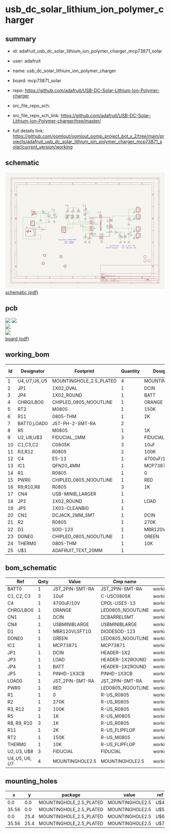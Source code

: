 # usb_dc_solar_lithium_ion_polymer_charger
 
## summary 
* id: adafruit_usb_dc_solar_lithium_ion_polymer_charger_mcp73871_solar
* user: adafruit
* name: usb_dc_solar_lithium_ion_polymer_charger
* board: mcp73871_solar
* repo: https://github.com/adafruit/USB-DC-Solar-Lithium-Ion-Polymer-charger



* src_file_repo_sch: 
* src_file_repo_sch_link: https://github.com/adafruit/USB-DC-Solar-Lithium-Ion-Polymer-charger/tree/master/
* full details link: https://github.com/oomlout/oomlout_oomp_project_bot_v_2/tree/main/projects/adafruit_usb_dc_solar_lithium_ion_polymer_charger_mcp73871_solar/current_version/working  

## schematic  
![](working_schematic_600.png)  
[schematic (pdf)](working_schematic.pdf) 






















## pcb  
![](working_3d_600.png) 
![](working_3d_front_600.png)  
![](working_3d_back_600.png)  
![](working_600.png)  
[board (pdf)](working.pdf)  

## working_bom
| Id | Designator | Footprint | Quantity | Designation | Supplier and ref |  | None | 
| --- | --- | --- | --- | --- | --- | --- | --- | 
| 1 | U$4,U$7,U$6,U$5 | MOUNTINGHOLE_2.5_PLATED | 4 | MOUNTINGHOLE2.5 |  |  | [''] | 
| 2 | JP1 | 1X02_OVAL | 1 | DCIN |  |  | [''] | 
| 3 | JP4 | 1X02_ROUND | 1 | BATT |  |  | [''] | 
| 4 | CHRG/LBO0 | CHIPLED_0805_NOOUTLINE | 1 | ORANGE |  |  | [''] | 
| 5 | RT2 | M0805 | 1 | 150K |  |  | [''] | 
| 6 | R11 | 0805-THM | 1 | 2K |  |  | [''] | 
| 7 | BATT0,LOAD0 | JST-PH-2-SMT-RA | 2 |  |  |  | [''] | 
| 8 | R5 | M0805 | 1 | 1K |  |  | [''] | 
| 9 | U$2,U$8,U$3 | FIDUCIAL_1MM | 3 | FIDUCIAL |  |  | [''] | 
| 10 | C1,C3,C2 | C0805K | 3 | 10uF |  |  | [''] | 
| 11 | R3,R12 | R0805 | 2 | 100K |  |  | [''] | 
| 12 | C4 | E5-13 | 1 | 4700uF/10V |  |  | [''] | 
| 13 | IC1 | QFN20_4MM | 1 | MCP73871 |  |  | [''] | 
| 14 | R1 | R0805 | 1 | 0 |  |  | [''] | 
| 15 | PWR0 | CHIPLED_0805_NOOUTLINE | 1 | RED |  |  | [''] | 
| 16 | R9,R10,R8 | R0805 | 3 | 1K |  |  | [''] | 
| 17 | CN4 | USB-MINIB_LARGER | 1 |  |  |  | [''] | 
| 18 | JP3 | 1X02_ROUND | 1 | LOAD |  |  | [''] | 
| 19 | JP5 | 1X03-CLEANBIG | 1 |  |  |  | [''] | 
| 20 | CN1 | DCJACK_2MM_SMT | 1 | DCIN |  |  | [''] | 
| 21 | R2 | R0805 | 1 | 270K |  |  | [''] | 
| 22 | D1 | SOD-123 | 1 | MBR120VLSFT1G |  |  | [''] | 
| 23 | DONE0 | CHIPLED_0805_NOOUTLINE | 1 | GREEN |  |  | [''] | 
| 24 | THERM0 | 0805-THM | 1 | 10K |  |  | [''] | 
| 25 | U$1 | ADAFRUIT_TEXT_20MM | 1 |  |  |  | [''] | 


## bom_schematic
| Ref | Qnty | Value | Cmp name | Footprint | Description | Vendor | DNP | 
| --- | --- | --- | --- | --- | --- | --- | --- | 
| BATT0 | 1 | JST_2PIN-SMT-RA | JST_2PIN-SMT-RA | working:JST-PH-2-SMT-RA |  |  |  | 
| C1, C2, C3 | 3 | 10uF | C-USC0805K | working:C0805K |  |  |  | 
| C4 | 1 | 4700uF/10V | CPOL-USE5-13 | working:E5-13 |  |  |  | 
| CHRG/LBO0 | 1 | ORANGE | LED0805_NOOUTLINE | working:CHIPLED_0805_NOOUTLINE |  |  |  | 
| CN1 | 1 | DCIN | DCBARRELSMT | working:DCJACK_2MM_SMT |  |  |  | 
| CN4 | 1 | USBMINIBLARGE | USBMINIBLARGE | working:USB-MINIB_LARGER |  |  |  | 
| D1 | 1 | MBR120VLSFT1G | DIODESOD-123 | working:SOD-123 |  |  |  | 
| DONE0 | 1 | GREEN | LED0805_NOOUTLINE | working:CHIPLED_0805_NOOUTLINE |  |  |  | 
| IC1 | 1 | MCP73871 | MCP73871 | working:QFN20_4MM |  |  |  | 
| JP1 | 1 | DCIN | HEADER-1X2 | working:1X02_OVAL |  |  |  | 
| JP3 | 1 | LOAD | HEADER-1X2ROUND | working:1X02_ROUND |  |  |  | 
| JP4 | 1 | BATT | HEADER-1X2ROUND | working:1X02_ROUND |  |  |  | 
| JP5 | 1 | PINHD-1X3CB | PINHD-1X3CB | working:1X03-CLEANBIG |  |  |  | 
| LOAD0 | 1 | JST_2PIN-SMT-RA | JST_2PIN-SMT-RA | working:JST-PH-2-SMT-RA |  |  |  | 
| PWR0 | 1 | RED | LED0805_NOOUTLINE | working:CHIPLED_0805_NOOUTLINE |  |  |  | 
| R1 | 1 | 0 | R-US_R0805 | working:R0805 |  |  |  | 
| R2 | 1 | 270K | R-US_R0805 | working:R0805 |  |  |  | 
| R3, R12 | 2 | 100K | R-US_R0805 | working:R0805 |  |  |  | 
| R5 | 1 | 1K | R-US_M0805 | working:M0805 |  |  |  | 
| R8, R9, R10 | 3 | 1K | R-US_R0805 | working:R0805 |  |  |  | 
| R11 | 1 | 2K | R-US_FLIPFLOP | working:0805-THM |  |  |  | 
| RT2 | 1 | 150K | R-US_M0805 | working:M0805 |  |  |  | 
| THERM0 | 1 | 10K | R-US_FLIPFLOP | working:0805-THM |  |  |  | 
| U$2, U$3, U$8 | 3 | FIDUCIAL | FIDUCIAL | working:FIDUCIAL_1MM |  |  |  | 
| U$4, U$5, U$6, U$7 | 4 | MOUNTINGHOLE2.5 | MOUNTINGHOLE2.5 | working:MOUNTINGHOLE_2.5_PLATED |  |  |  | 


## mounting_holes
| x | y | package | value | ref | size | 
| --- | --- | --- | --- | --- | --- | 
| 0.0 | 0.0 | MOUNTINGHOLE_2.5_PLATED | MOUNTINGHOLE2.5 | U$4 | m3 | 
| 35.56 | 0.0 | MOUNTINGHOLE_2.5_PLATED | MOUNTINGHOLE2.5 | U$5 | m3 | 
| 0.0 | 25.4 | MOUNTINGHOLE_2.5_PLATED | MOUNTINGHOLE2.5 | U$6 | m3 | 
| 35.56 | 25.4 | MOUNTINGHOLE_2.5_PLATED | MOUNTINGHOLE2.5 | U$7 | m3 | 


